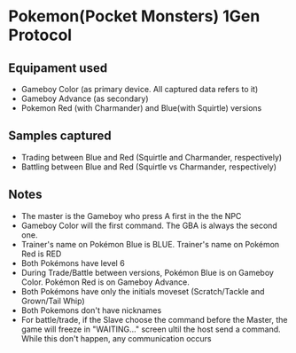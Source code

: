 # Pokemon(Pocket Monsters) 1Gen Protocol

## Equipament used
- Gameboy Color (as primary device. All captured data refers to it)
- Gameboy Advance (as secondary)
- Pokemon Red (with Charmander) and Blue(with Squirtle) versions

## Samples captured
- Trading between Blue and Red (Squirtle and Charmander, respectively)
- Battling between Blue and Red (Squirtle vs Charmander, respectively)

## Notes
- The master is the Gameboy who press A first in the the NPC
- Gameboy Color will the first command. The GBA is always the second one.
- Trainer's name on Pokémon Blue is BLUE. Trainer's name on Pokémon Red is RED
- Both Pokémons have level 6
- During Trade/Battle between versions, Pokémon Blue is on Gameboy Color. Pokémon Red is on Gameboy Advance.
- Both Pokémons have only the initials moveset (Scratch/Tackle and Grown/Tail Whip)
- Both Pokemons don't have nicknames
- For battle/trade, if the Slave choose the command before the Master, the game will freeze in "WAITING..." screen ultil the host send a command. While this don't happen, any communication occurs
